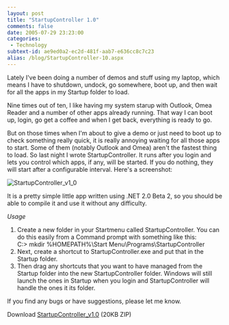 ```yaml
---
layout: post
title: "StartupController 1.0"
comments: false
date: 2005-07-29 23:23:00
categories:
 - Technology
subtext-id: ae9ed0a2-ec2d-481f-aab7-e636cc8c7c23
alias: /blog/StartupController-10.aspx
---
```



Lately I've been doing a number of demos and stuff using my laptop, which means I have to shutdown, undock, go somewhere, boot up, and then wait for all the apps in my Startup folder to load.

Nine times out of ten, I like having my system starup with Outlook, Omea Reader and a number of other apps already running. That way I can boot up, login, go get a coffee and when I get back, everything is ready to go.

But on those times when I'm about to give a demo or just need to boot up to check something really quick, it is really annoying waiting for all those apps to start. Some of them (notably Outlook and Omea) aren't the fastest thing to load. So last night I wrote StartupController. It runs after you login and lets you control which apps, if any, will be started. If you do nothing, they will start after a configurable interval. Here's a screenshot:

![StartupController_v1_0](http://www.peterprovost.org/Files/StartupController_v1_0.png)

It is a pretty simple little app written using .NET 2.0 Beta 2, so you should be able to compile it and use it without any difficulty.

_Usage_

  1. Create a new folder in your Startmenu called StartupController. You can do this easily from a Command prompt with something like this:  
C:\> mkdir %HOMEPATH%\Start Menu\Programs\StartupController
  2. Next, create a shortcut to StartupController.exe and put that in the Startup folder.
  3. Then drag any shortcuts that you want to have managed from the Startup folder into the new StartupController folder. Windows will still launch the ones in Startup when you login and StartupController will handle the ones it its folder.

If you find any bugs or have suggestions, please let me know.

Download [StartupController_v1.0](http://www.peterprovost.org/Files/StartupController_v1_0.zip) (20KB ZIP)
